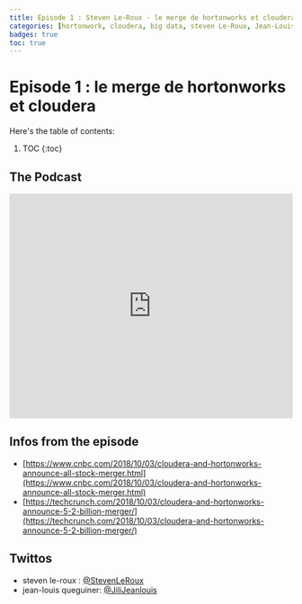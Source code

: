 ```yaml
---
title: Episode 1 : Steven Le-Roux - le merge de hortonworks et cloudera
categories: [hortonwork, cloudera, big data, steven Le-Roux, Jean-Louis Queguiner, cloud, database, data]
badges: true
toc: true
---
```


# Episode 1 : le merge de hortonworks et cloudera 

Here's the table of contents:

1. TOC
{:toc}

## The Podcast

<iframe src="https://widget.spreaker.com/player?episode_id=15881687&theme=light&autoplay=false&playlist=false&cover_image_url=https%3A%2F%2Fd3wo5wojvuv7l.cloudfront.net%2Fimages.spreaker.com%2Foriginal%2F67fb7777adcc0b62ea827a002b23d1a5.jpg" width="100%" height="400px" frameborder="0"></iframe>

## Infos from the episode

- [https://www.cnbc.com/2018/10/03/cloudera-and-hortonworks-announce-all-stock-merger.html](https://www.cnbc.com/2018/10/03/cloudera-and-hortonworks-announce-all-stock-merger.html)
- [https://techcrunch.com/2018/10/03/cloudera-and-hortonworks-announce-5-2-billion-merger/](https://techcrunch.com/2018/10/03/cloudera-and-hortonworks-announce-5-2-billion-merger/)

## Twittos

- steven le-roux : [@StevenLeRoux](https://twitter.com/StevenLeRoux)
- jean-louis queguiner: [@JiliJeanlouis](https://twitter.com/JiliJeanlouis)
